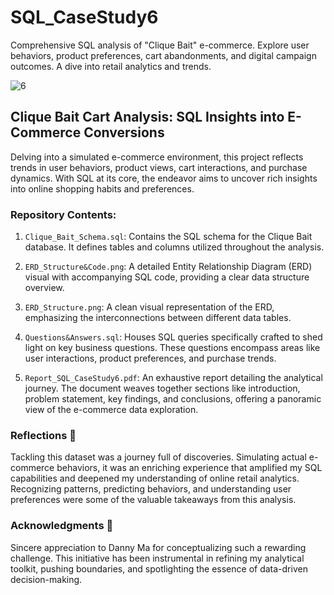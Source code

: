 # SQL_CaseStudy6
Comprehensive SQL analysis of "Clique Bait" e-commerce. Explore user behaviors, product preferences, cart abandonments, and digital campaign outcomes. A dive into retail analytics and trends.

![6](https://github.com/fatihhsahin1/SQL_CaseStudy6/assets/76142095/fa7077a0-cb4a-409a-9d7a-9f68d0d7ccb8)

## Clique Bait Cart Analysis: SQL Insights into E-Commerce Conversions
Delving into a simulated e-commerce environment, this project reflects trends in user behaviors, product views, cart interactions, and purchase dynamics. With SQL at its core, the endeavor aims to uncover rich insights into online shopping habits and preferences.

### Repository Contents:

1.  `Clique_Bait_Schema.sql`:
    Contains the SQL schema for the Clique Bait database. It defines tables and columns utilized throughout the analysis.

2.  `ERD_Structure&Code.png`:
    A detailed Entity Relationship Diagram (ERD) visual with accompanying SQL code, providing a clear data structure overview.

3.  `ERD_Structure.png`:
    A clean visual representation of the ERD, emphasizing the interconnections between different data tables.

4.  `Questions&Answers.sql`:
    Houses SQL queries specifically crafted to shed light on key business questions. These questions encompass areas like user interactions, product preferences, and purchase trends.

5.  `Report_SQL_CaseStudy6.pdf`:
    An exhaustive report detailing the analytical journey. The document weaves together sections like introduction, problem statement, key findings, and conclusions, offering a panoramic view of the e-commerce data exploration.




### Reflections 💭
Tackling this dataset was a journey full of discoveries. Simulating actual e-commerce behaviors, it was an enriching experience that amplified my SQL capabilities and deepened my understanding of online retail analytics. Recognizing patterns, predicting behaviors, and understanding user preferences were some of the valuable takeaways from this analysis.


### Acknowledgments 🙏
Sincere appreciation to Danny Ma for conceptualizing such a rewarding challenge. This initiative has been instrumental in refining my analytical toolkit, pushing boundaries, and spotlighting the essence of data-driven decision-making.
